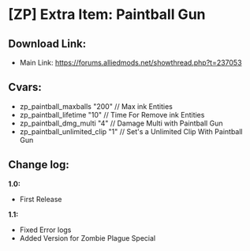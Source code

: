 # [ZP] Extra Item: Paintball Gun

## Download Link: 
- Main Link: https://forums.alliedmods.net/showthread.php?t=237053

## Cvars:
- zp_paintball_maxballs "200" // Max ink Entities
- zp_paintball_lifetime "10" // Time For Remove ink Entities
- zp_paintball_dmg_multi "4" // Damage Multi with Paintball Gun
- zp_paintball_unlimited_clip "1" // Set's a Unlimited Clip With Paintball Gun

## Change log:

**1.0:**
- First Release

**1.1:**
- Fixed Error logs
- Added Version for Zombie Plague Special

